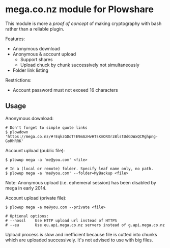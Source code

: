 # mega.co.nz module for Plowshare

This module is more a *proof of concept* of making cryptography with bash
rather than a reliable plugin.

Features:
- Anonymous download
- Anonymous & account upload
  * Support shares
  * Upload chuck by chunk successively not simultaneously
- Folder link listing

Restrictions:
- Account password must not exceed 16 characters

## Usage

Anonymous download:
```shell
# Don't forget to simple quote links
$ plowdown 'https://mega.co.nz/#!EqkzGDoT!E9mAzHvHTsKmORXrzBlstUdGDWxQCMghpng-GoRhRRK'
```

Account upload (public file):
```shell
$ plowup mega -a 'me@you.com' <file>
```

```shell
# In a (local or remote) folder. Specify leaf name only, no path.
$ plowup mega -a 'me@you.com' --folder=MyBackup <file>
```

Note: Anonymous upload (i.e. ephemeral session) has been disabled by mega in early 2014.

Account upload (private file):
```shell
$ plowup mega -a me@you.com --private <file>

# Optional options:
# --nossl    Use HTTP upload url instead of HTTPS
# --eu       Use eu.api.mega.co.nz servers instead of g.api.mega.co.nz
```

Upload process is slow and inefficient because file is cutted into chunks which are uploaded successively.
It's not advised to use with big files.
